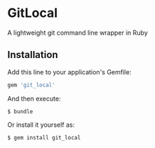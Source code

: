 # GitLocal

A lightweight git command line wrapper in Ruby

## Installation

Add this line to your application's Gemfile:

```ruby
gem 'git_local'
```

And then execute:

    $ bundle

Or install it yourself as:

    $ gem install git_local
